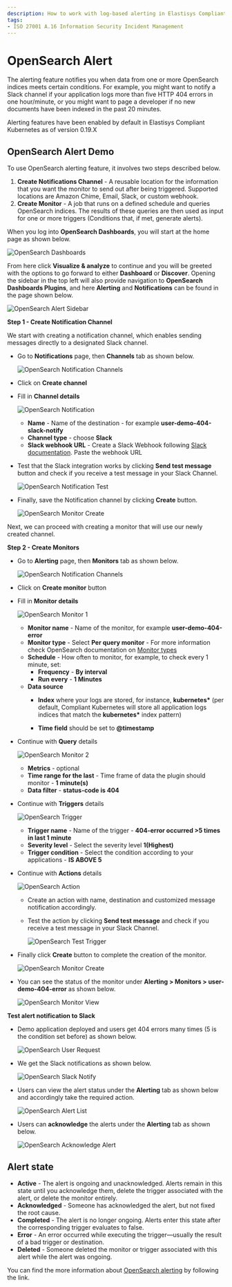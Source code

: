```yaml
---
description: How to work with log-based alerting in Elastisys Compliant Kubernetes, the security-focused Kubernetes distribution.
tags:
- ISO 27001 A.16 Information Security Incident Management
---
```


# OpenSearch Alert

The alerting feature notifies you when data from one or more OpenSearch indices meets certain conditions. For example, you might want to notify a Slack channel if your application logs more than five HTTP 404 errors in one hour/minute, or you might want to page a developer if no new documents have been indexed in the past 20 minutes.

Alerting features have been enabled by default in Elastisys Compliant Kubernetes as of version 0.19.X


## OpenSearch Alert Demo

To use OpenSearch alerting feature, it involves two steps described below.

1. **Create Notifications Channel** - A reusable location for the information that you want the monitor to send out after being triggered. Supported locations are Amazon Chime, Email, Slack, or custom webhook.
1. **Create Monitor** - A job that runs on a defined schedule and queries OpenSearch indices. The results of these queries are then used as input for one or more triggers (Conditions that, if met, generate alerts).

When you log into **OpenSearch Dashboards**, you will start at the home page as shown below.

![OpenSearch Dashboards](../img/osd-home.png)

From here click **Visualize & analyze** to continue and you will be greeted with the options to go forward to either **Dashboard** or **Discover**. Opening the sidebar in the top left will also provide navigation to **OpenSearch Dashboards Plugins**, and here **Alerting** and **Notifications** can be found in the page shown below.

![OpenSearch Alert Sidebar](../img/osd-alerting-sidebar.png)

**Step 1 - Create Notification Channel**

We start with creating a notification channel, which enables sending messages directly to a designated Slack channel.

- Go to **Notifications** page, then **Channels** tab as shown below.

     ![OpenSearch Notification Channels](../img/osd-notifications-channels-tab.png)

- Click on **Create channel**

- Fill in **Channel details**

     ![OpenSearch Notification](../img/add-notifications-channel.png)

     -  **Name** - Name of the destination - for example **user-demo-404-slack-notify**
     -  **Channel type** - choose **Slack**
     -  **Slack webhook URL** - Create a Slack Webhook following [Slack documentation](https://api.slack.com/incoming-webhooks). Paste the webhook URL


- Test that the Slack integration works by clicking **Send test message** button and check if you receive a test message in your Slack Channel.

     ![OpenSearch Notification Test](../img/notifications-channel-slack-test.png)

- Finally, save the Notification channel by clicking **Create** button.

     ![OpenSearch Monitor Create](../img/create-channel-button.png)

Next, we can proceed with creating a monitor that will use our newly created channel.

**Step 2 - Create Monitors**

- Go to **Alerting** page, then **Monitors** tab as shown below.

     ![OpenSearch Notification Channels](../img/osd-alerting-monitors-tab.png)

- Click on **Create monitor** button

- Fill in **Monitor details**

     ![OpenSearch Monitor 1](../img/monitor-creation-1.png)

     - **Monitor name** - Name of the monitor, for example **user-demo-404-error**
     - **Monitor type** - Select **Per query monitor** - For more information check OpenSearch documentation on [Monitor types](https://opensearch.org/docs/latest/monitoring-plugins/alerting/monitors/#create-a-monitor)
     - **Schedule** - How often to monitor, for example, to check every 1 minute, set:
          - **Frequency** - **By interval**
          - **Run every** - **1 Minutes**
     - **Data source**
          - **Index** where your logs are stored, for instance, **kubernetes\*** (per default, Compliant Kubernetes will store all application logs indices that match the **kubernetes\*** index pattern)

          - **Time field** should be set to **@timestamp**

- Continue with **Query** details

     ![OpenSearch Monitor 2](../img/monitor-creation-2.png)

     - **Metrics** - optional
     - **Time range for the last** - Time frame of data the plugin should monitor - **1 minute(s)**
     - **Data filter** - **status-code is 404**

- Continue with **Triggers** details

     ![OpenSearch Trigger](../img/trigger.png)

     - **Trigger name** - Name of the trigger - **404-error occurred >5 times in last 1 minute**
     - **Severity level** - Select the severity level **1(Highest)**
     - **Trigger condition** - Select the condition according to your applications - **IS ABOVE 5**

- Continue with **Actions** details

     ![OpenSearch Action](../img/action.png)

     - Create an action with name, destination and customized message notification accordingly.
     - Test the action by clicking **Send test message** and check if you receive a test message in your Slack Channel.

          ![OpenSearch Test Trigger](../img/trigger-notification-slack-test.png)

- Finally click **Create** button to complete the creation of the monitor.

     ![OpenSearch Monitor Create](../img/create-monitor-button.png)

- You can see the status of the monitor under **Alerting > Monitors > user-demo-404-error** as shown below.

     ![OpenSearch Monitor View](../img/monitor-view.png)

**Test alert notification to Slack**

- Demo application deployed and users get 404 errors many times (5 is the condition set before) as shown below.

     ![OpenSearch User Request](../img/404-user-request.png)

- We get the Slack notifications as shown below.

     ![OpenSearch Slack Notify](../img/slack-notify.png)

- Users can view the alert status under the **Alerting** tab as shown below and accordingly take the required action.

     ![OpenSearch Alert List](../img/alert-list.png)

- Users can **acknowledge** the alerts under the **Alerting** tab as shown below.

     ![OpenSearch Acknowledge Alert](../img/acknowledge-alert.png)

## Alert state

- **Active** - The alert is ongoing and unacknowledged. Alerts remain in this state until you acknowledge them, delete the trigger associated with the alert, or delete the monitor entirely.
- **Acknowledged** - Someone has acknowledged the alert, but not fixed the root cause.
- **Completed** - The alert is no longer ongoing. Alerts enter this state after the corresponding trigger evaluates to false.
- **Error** - An error occurred while executing the trigger—usually the result of a bad trigger or destination.
- **Deleted** - Someone deleted the monitor or trigger associated with this alert while the alert was ongoing.

You can find the more information about [OpenSearch alerting](https://opensearch.org/docs/latest/monitoring-plugins/alerting/index/) by following the link.
